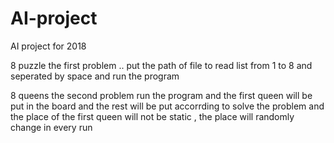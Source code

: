 # AI-project
AI project for 2018

8 puzzle the first problem .. 
put the path of file to read list from 1 to 8 and seperated by space and run the program 

8 queens the second problem 
run the program and the first queen will be put in the board and the rest will be put accorrding to solve the problem and the place of the first queen will not be static , the place will randomly change in every run


  
